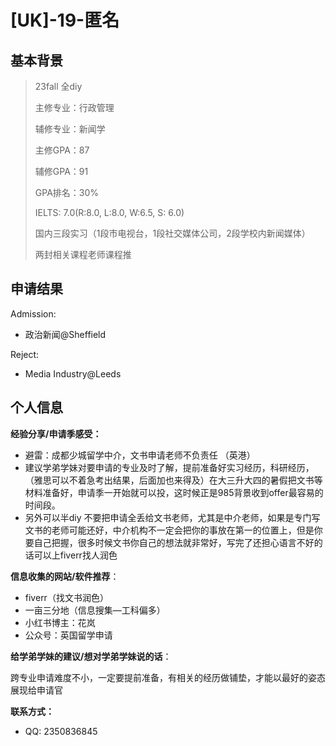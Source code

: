 # \[UK\]-19-匿名 

## 基本背景

>23fall 全diy
>
>主修专业：行政管理
>
>辅修专业：新闻学
>
>主修GPA：87
>
>辅修GPA：91
>
>GPA排名：30%
>
>IELTS: 7.0(R:8.0, L:8.0, W:6.5, S: 6.0)
>
>国内三段实习（1段市电视台，1段社交媒体公司，2段学校内新闻媒体）
>
>两封相关课程老师课程推

## 申请结果

Admission:

+ 政治新闻@Sheffield

Reject:

+ Media Industry@Leeds

## 个人信息

**经验分享/申请季感受：**

+ 避雷：成都少城留学中介，文书申请老师不负责任 （英港）
+ 建议学弟学妹对要申请的专业及时了解，提前准备好实习经历，科研经历，（雅思可以不着急考出结果，后面加也来得及）在大三升大四的暑假把文书等材料准备好，申请季一开始就可以投，这时候正是985背景收到offer最容易的时间段。 
+ 另外可以半diy 不要把申请全丢给文书老师，尤其是中介老师，如果是专门写文书的老师可能还好，中介机构不一定会把你的事放在第一的位置上，但是你要自己把握，很多时候文书你自己的想法就非常好，写完了还担心语言不好的话可以上fiverr找人润色

**信息收集的网站/软件推荐**：

+ fiverr（找文书润色） 
+ 一亩三分地（信息搜集—工科偏多） 
+ 小红书博主：花岚 
+ 公众号：英国留学申请

**给学弟学妹的建议/想对学弟学妹说的话**：

跨专业申请难度不小，一定要提前准备，有相关的经历做铺垫，才能以最好的姿态展现给申请官

**联系方式：**

+ QQ: 2350836845